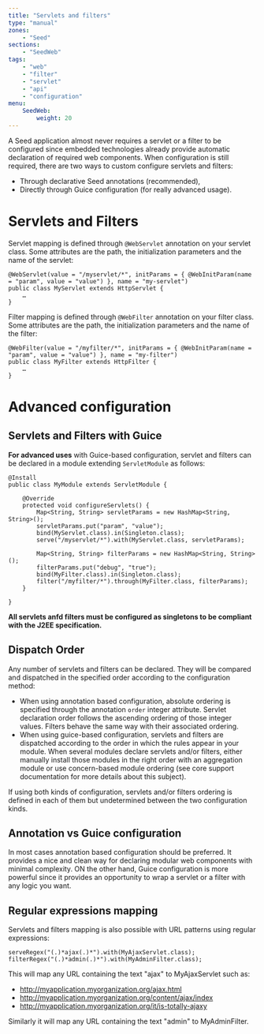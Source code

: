 ```yaml
---
title: "Servlets and filters"
type: "manual"
zones:
    - "Seed"
sections:
    - "SeedWeb"
tags:
    - "web"
    - "filter"
    - "servlet"
    - "api"
    - "configuration"
menu:
    SeedWeb:
        weight: 20
---
```


A Seed application almost never requires a servlet or a filter to be configured since embedded technologies already
provide automatic declaration of required web components. When configuration is still required, there are two ways 
to custom configure servlets and filters:

* Through declarative Seed annotations (recommended),
* Directly through Guice configuration (for really advanced usage).

# Servlets and Filters

Servlet mapping is defined through `@WebServlet` annotation on your servlet class. Some attributes are the path, the
initialization parameters and the name of the servlet:


    @WebServlet(value = "/myservlet/*", initParams = { @WebInitParam(name = "param", value = "value") }, name = "my-servlet")
    public class MyServlet extends HttpServlet {
        …
    }

Filter mapping is defined through `@WebFilter` annotation on your filter class. Some attributes are the path, the
initialization parameters and the name of the filter:

    @WebFilter(value = "/myfilter/*", initParams = { @WebInitParam(name = "param", value = "value") }, name = "my-filter")
    public class MyFilter extends HttpFilter {
        …
    }

# Advanced configuration

## Servlets and Filters with Guice

**For advanced uses** with Guice-based configuration, servlet and filters can be declared in a module extending `ServletModule` as follows:

    @Install
    public class MyModule extends ServletModule {
    
        @Override
        protected void configureServlets() {
            Map<String, String> servletParams = new HashMap<String, String>();
            servletParams.put("param", "value");
            bind(MyServlet.class).in(Singleton.class);
            serve("/myservlet/*").with(MyServlet.class, servletParams);
            
            Map<String, String> filterParams = new HashMap<String, String>();
            filterParams.put("debug", "true");
            bind(MyFilter.class).in(Singleton.class);
            filter("/myfilter/*").through(MyFilter.class, filterParams);
        }
        
    }
    
**All servlets anfd filters must be configured as singletons to be compliant with the J2EE specification.**
    
## Dispatch Order

Any number of servlets and filters can be declared. They will be compared and dispatched in the specified order
according to the configuration method:

* When using annotation based configuration, absolute ordering is specified through the annotation `order` integer attribute. 
Servlet declaration order follows the ascending ordering of those integer values. Filters behave the same way with their associated ordering.
* When using guice-based configuration, servlets and filters are dispatched according to the order in which the rules appear in your module. 
When several modules declare servlets and/or filters, either manually install those modules in the right order with an aggregation module or use concern-based module ordering 
(see core support documentation for more details about this subject).

If using both kinds of configuration, servlets and/or filters ordering is defined in each of them but undetermined between the two configuration kinds.

## Annotation vs Guice configuration

In most cases annotation based configuration should be preferred. It provides a nice and clean way for declaring
 modular web components with minimal complexity. ON the other hand, Guice configuration is more powerful since it provides 
 an opportunity to wrap a servlet or a filter with any logic you want.

## Regular expressions mapping

Servlets and filters mapping is also possible with URL patterns using regular expressions:

    serveRegex("(.)*ajax(.)*").with(MyAjaxServlet.class);
    filterRegex("(.)*admin(.)*").with(MyAdminFilter.class);
    
This will map any URL containing the text "ajax" to MyAjaxServlet such as:

* http://myapplication.myorganization.org/ajax.html
* http://myapplication.myorganization.org/content/ajax/index
* http://myapplication.myorganization.org/it/is-totally-ajaxy

Similarly it will map any URL containing the text "admin" to MyAdminFilter.


